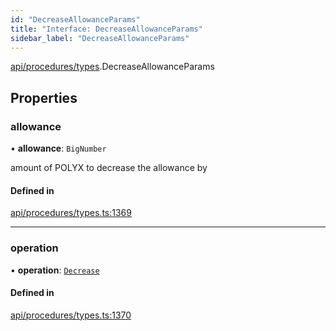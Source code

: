 ```yaml
---
id: "DecreaseAllowanceParams"
title: "Interface: DecreaseAllowanceParams"
sidebar_label: "DecreaseAllowanceParams"
---
```


[api/procedures/types](../../../../../modules/API/Procedures/Types/Types.md).DecreaseAllowanceParams

## Properties

### allowance

• **allowance**: `BigNumber`

amount of POLYX to decrease the allowance by

#### Defined in

[api/procedures/types.ts:1369](https://github.com/PolymeshAssociation/polymesh-sdk/blob/654b99c8d/src/api/procedures/types.ts#L1369)

___

### operation

• **operation**: [`Decrease`](../../../../../enums/API/Procedures/Types/AllowanceOperation/AllowanceOperation.md#decrease)

#### Defined in

[api/procedures/types.ts:1370](https://github.com/PolymeshAssociation/polymesh-sdk/blob/654b99c8d/src/api/procedures/types.ts#L1370)
